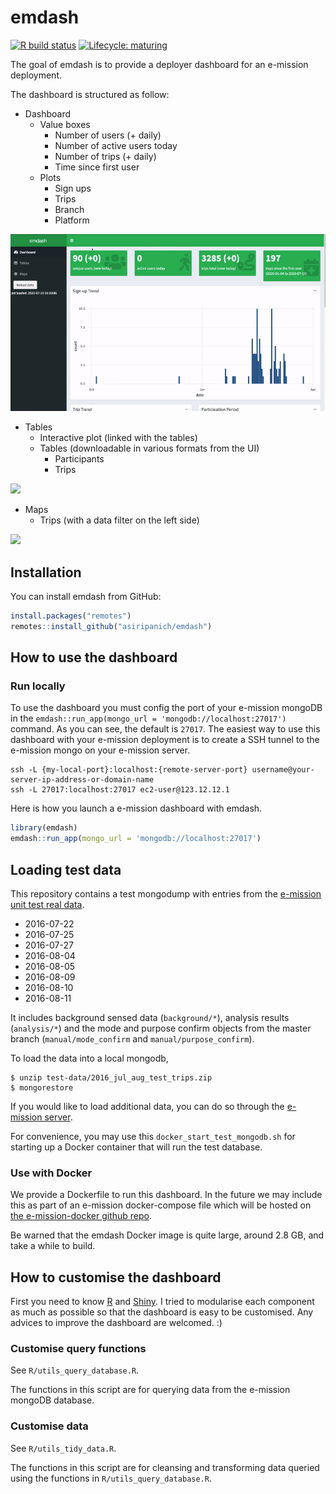 
<!-- README.md is generated from README.Rmd. Please edit that file -->

# emdash

<!-- badges: start -->

[![R build
status](https://github.com/asiripanich/emdash/workflows/R-CMD-check/badge.svg)](https://github.com/asiripanich/emdash/actions)
[![Lifecycle:
maturing](https://img.shields.io/badge/lifecycle-maturing-blue.svg)](https://www.tidyverse.org/lifecycle/#maturing)
<!-- badges: end -->

The goal of emdash is to provide a deployer dashboard for an e-mission
deployment.

The dashboard is structured as follow:

  - Dashboard
      - Value boxes
          - Number of users (+ daily)
          - Number of active users today
          - Number of trips (+ daily)
          - Time since first user
      - Plots
          - Sign ups
          - Trips
          - Branch
          - Platform

<img src="man/figures/emdash_dashboard.gif" ></img>

  - Tables
      - Interactive plot (linked with the tables)
      - Tables (downloadable in various formats from the UI)
          - Participants
          - Trips

<img src="man/figures/emdash_tables.gif" ></img>

  - Maps
      - Trips (with a data filter on the left side)

<img src="man/figures/emdash_map.gif" ></img>

## Installation

You can install emdash from GitHub:

``` r
install.packages("remotes")
remotes::install_github("asiripanich/emdash")
```

## How to use the dashboard

### Run locally

To use the dashboard you must config the port of your e-mission mongoDB
in the `emdash::run_app(mongo_url = 'mongodb://localhost:27017')`
command. As you can see, the default is `27017`. The easiest way to use
this dashboard with your e-mission deployment is to create a SSH tunnel
to the e-mission mongo on your e-mission server.

``` ssh
ssh -L {my-local-port}:localhost:{remote-server-port} username@your-server-ip-address-or-domain-name
ssh -L 27017:localhost:27017 ec2-user@123.12.12.1
```

Here is how you launch a e-mission dashboard with emdash.

``` r
library(emdash)
emdash::run_app(mongo_url = 'mongodb://localhost:27017')
```

## Loading test data

This repository contains a test mongodump with entries from the
[e-mission unit test real
data](https://github.com/e-mission/e-mission-server/tree/master/emission/tests/data/real_examples).

  - 2016-07-22
  - 2016-07-25
  - 2016-07-27
  - 2016-08-04
  - 2016-08-05
  - 2016-08-09
  - 2016-08-10
  - 2016-08-11

It includes background sensed data (`background/*`), analysis results
(`analysis/*`) and the mode and purpose confirm objects from the master
branch (`manual/mode_confirm` and `manual/purpose_confirm`).

To load the data into a local mongodb,

    $ unzip test-data/2016_jul_aug_test_trips.zip
    $ mongorestore

If you would like to load additional data, you can do so through the
[e-mission
server](https://github.com/e-mission/e-mission-server/#loading-test-data).

For convenience, you may use this `docker_start_test_mongodb.sh` for
starting up a Docker container that will run the test database.

### Use with Docker

We provide a Dockerfile to run this dashboard. In the future we may
include this as part of an e-mission docker-compose file which will be
hosted on [the e-mission-docker github
repo](https://github.com/e-mission/e-mission-docker).

Be warned that the emdash Docker image is quite large, around 2.8 GB,
and take a while to build.

## How to customise the dashboard

First you need to know [R](https://www.r-project.org/) and
[Shiny](https://shiny.rstudio.com/). I tried to modularise each
component as much as possible so that the dashboard is easy to be
customised. Any advices to improve the dashboard are welcomed. :)

### Customise query functions

See `R/utils_query_database.R`.

The functions in this script are for querying data from the e-mission
mongoDB database.

### Customise data

See `R/utils_tidy_data.R`.

The functions in this script are for cleansing and transforming data
queried using the functions in `R/utils_query_database.R`.
